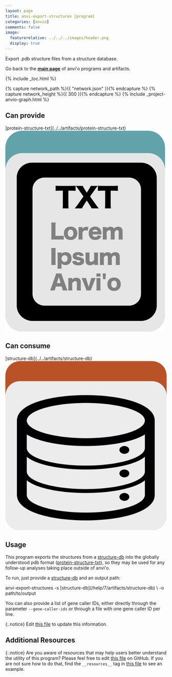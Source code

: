 ```yaml
---
layout: page
title: anvi-export-structures [program]
categories: [anvio]
comments: false
image:
  featurerelative: ../../../images/header.png
  display: true
---
```


Export .pdb structure files from a structure database.

Go back to the **[main page](../../)** of anvi'o programs and artifacts.


{% include _toc.html %}
<div id="svg" class="subnetwork"></div>
{% capture network_path %}{{ "network.json" }}{% endcapture %}
{% capture network_height %}{{ 300 }}{% endcapture %}
{% include _project-anvio-graph.html %}


## Can provide

<p style="text-align: left" markdown="1"><span class="artifact-p">[protein-structure-txt](../../artifacts/protein-structure-txt) <img src="../../images/icons/TXT.png" class="artifact-icon-mini" /></span></p>

## Can consume

<p style="text-align: left" markdown="1"><span class="artifact-r">[structure-db](../../artifacts/structure-db) <img src="../../images/icons/DB.png" class="artifact-icon-mini" /></span></p>

## Usage



This program exports the structures from a <span class="artifact-n">[structure-db](/help/7/artifacts/structure-db)</span> into the globally understood pdb format (<span class="artifact-n">[protein-structure-txt](/help/7/artifacts/protein-structure-txt)</span>), so they may be used for any follow-up analyses taking place outside of anvi'o.


To run, just provide a <span class="artifact-n">[structure-db](/help/7/artifacts/structure-db)</span> and an output path: 

<div class="codeblock" markdown="1">
anvi&#45;export&#45;structures &#45;s <span class="artifact&#45;n">[structure&#45;db](/help/7/artifacts/structure&#45;db)</span> \
                       &#45;o path/to/output
</div>

You can also provide a list of gene caller IDs, either directly through the parameter `--gene-caller-ids` or through a file with one gene caller ID per line.




{:.notice}
Edit [this file](https://github.com/merenlab/anvio/tree/master/anvio/docs/programs/anvi-export-structures.md) to update this information.


## Additional Resources



{:.notice}
Are you aware of resources that may help users better understand the utility of this program? Please feel free to edit [this file](https://github.com/merenlab/anvio/tree/master/bin/anvi-export-structures) on GitHub. If you are not sure how to do that, find the `__resources__` tag in [this file](https://github.com/merenlab/anvio/blob/master/bin/anvi-interactive) to see an example.
